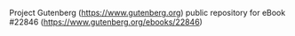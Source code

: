 Project Gutenberg (https://www.gutenberg.org) public repository for eBook #22846 (https://www.gutenberg.org/ebooks/22846)
